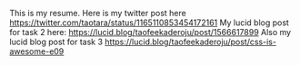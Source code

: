 This is my resume.
Here is my twitter post here https://twitter.com/taotara/status/1165110853454172161
My lucid blog post for task 2 here: https://lucid.blog/taofeekaderoju/post/1566617899
Also my lucid blog post for task 3 https://lucid.blog/taofeekaderoju/post/css-is-awesome-e09